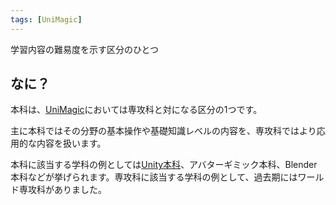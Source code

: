 ```yaml
---
tags: [UniMagic]
---
```


学習内容の難易度を示す区分のひとつ

## なに？

本科は、[UniMagic](../STU/UniMagic)においては専攻科と対になる区分の1つです。

主に本科ではその分野の基本操作や基礎知識レベルの内容を、専攻科ではより応用的な内容を扱います。

本科に該当する学科の例としては[Unity本科](../STU/Unity本科)、アバターギミック本科、Blender本科などが挙げられます。専攻科に該当する学科の例として、過去期にはワールド専攻科がありました。